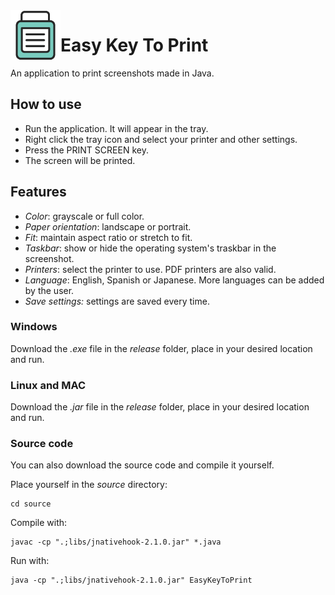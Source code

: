 <img align="left" width="80" height="80" src="https://raw.githubusercontent.com/FedericoGarciaGarcia/EasyKeyToPrint/development/source/images/icon.png" alt="Resume application project app icon">

# Easy Key To Print

An application to print screenshots made in Java.

## How to use

* Run the application. It will appear in the tray.
* Right click the tray icon and select your printer and other settings.
* Press the PRINT SCREEN key.
* The screen will be printed.

## Features

* *Color*: grayscale or full color.
* *Paper orientation*: landscape or portrait.
* *Fit*: maintain aspect ratio or stretch to fit.
* *Taskbar*: show or hide the operating system's traskbar in the screenshot.
* *Printers*: select the printer to use. PDF printers are also valid.
* *Language*: English, Spanish or Japanese. More languages can be added by the user.
* *Save settings:* settings are saved every time.

### Windows

Download the *.exe* file in the *release* folder, place in your desired location and run.

### Linux and MAC

Download the *.jar* file in the *release* folder, place in your desired location and run.

### Source code

You can also download the source code and compile it yourself.

Place yourself in the *source* directory:

```
cd source
```

Compile with:

```
javac -cp ".;libs/jnativehook-2.1.0.jar" *.java

```

Run with:

```
java -cp ".;libs/jnativehook-2.1.0.jar" EasyKeyToPrint

```